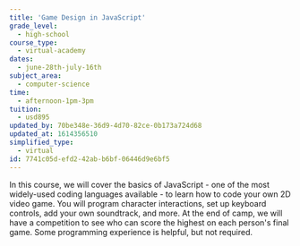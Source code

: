 ```yaml
---
title: 'Game Design in JavaScript'
grade_level:
  - high-school
course_type:
  - virtual-academy
dates:
  - june-28th-july-16th
subject_area:
  - computer-science
time:
  - afternoon-1pm-3pm
tuition:
  - usd895
updated_by: 70be348e-36d9-4d70-82ce-0b173a724d68
updated_at: 1614356510
simplified_type:
  - virtual
id: 7741c05d-efd2-42ab-b6bf-06446d9e6bf5
---
```

In this course, we will cover the basics of JavaScript - one of the most widely-used coding languages available - to learn how to code your own 2D video game. You will program character interactions, set up keyboard controls, add your own soundtrack, and more. At the end of camp, we will have a competition to see who can score the highest on each person's final game. Some programming experience is helpful, but not required.